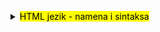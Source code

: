 <br><br>
<details>
<summary><mark>HTML jezik - namena i sintaksa</mark></summary>
<br>
<img width="888" height="557" alt="Screenshot 2025-08-14 160908" src="https://github.com/user-attachments/assets/a9862f65-1a38-404e-b534-296be0295a6d" />

---
<img width="885" height="372" alt="Screenshot 2025-08-14 160926" src="https://github.com/user-attachments/assets/f4f5a812-426d-4b5c-96e9-82df9a47959c" />

---
<img width="664" height="447" alt="Screenshot 2025-08-14 160936" src="https://github.com/user-attachments/assets/159bbdf8-6e30-424c-a192-ba4ea8fa0ba8" />

---
<img width="852" height="615" alt="Screenshot 2025-08-14 160946" src="https://github.com/user-attachments/assets/3e1bb0dc-b95e-4d04-8fb4-59dee021265a" />

---
<img width="834" height="578" alt="Screenshot 2025-08-14 161002" src="https://github.com/user-attachments/assets/7851b1ff-857d-47f3-ad0d-df923bbbaf54" />

---
<img width="915" height="550" alt="Screenshot 2025-08-14 161016" src="https://github.com/user-attachments/assets/189611b2-a6d4-4562-b49f-e7d53cca8cca" />

</details>

<br><br><br>
